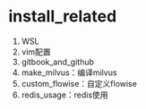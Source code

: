 # install_related

1. WSL
2. vim配置
3. gitbook_and_github
4. make_milvus：编译milvus
5. custom_flowise：自定义flowise
6. redis_usage：redis使用